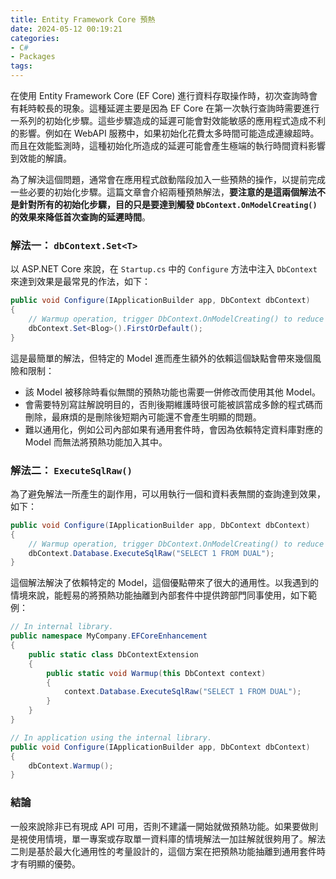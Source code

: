 ```yaml
---
title: Entity Framework Core 預熱
date: 2024-05-12 00:19:21
categories:
- C#
- Packages
tags:
---
```


在使用 Entity Framework Core (EF Core) 進行資料存取操作時，初次查詢時會有耗時較長的現象。這種延遲主要是因為 EF Core 在第一次執行查詢時需要進行一系列的初始化步驟。這些步驟造成的延遲可能會對效能敏感的應用程式造成不利的影響。例如在 WebAPI 服務中，如果初始化花費太多時間可能造成連線超時。而且在效能監測時，這種初始化所造成的延遲可能會產生極端的執行時間資料影響到效能的解讀。

為了解決這個問題，通常會在應用程式啟動階段加入一些預熱的操作，以提前完成一些必要的初始化步驟。這篇文章會介紹兩種預熱解法，**要注意的是這兩個解法不是針對所有的初始化步驟，目的只是要達到觸發 `DbContext.OnModelCreating()` 的效果來降低首次查詢的延遲時間**。

<!--more-->

### 解法一： `dbContext.Set<T>`

以 ASP.NET Core 來說，在 `Startup.cs` 中的 `Configure` 方法中注入 `DbContext` 來達到效果是最常見的作法，如下：

``` csharp
public void Configure(IApplicationBuilder app, DbContext dbContext)
{
    // Warmup operation, trigger DbContext.OnModelCreating() to reduce the initialization delay on first query.
    dbContext.Set<Blog>().FirstOrDefault();
}
```

這是最簡單的解法，但特定的 Model 進而產生額外的依賴這個缺點會帶來幾個風險和限制：
+ 該 Model 被移除時看似無關的預熱功能也需要一併修改而使用其他 Model。
+ 會需要特別寫註解說明目的，否則後期維護時很可能被誤當成多餘的程式碼而刪除，最麻煩的是刪除後短期內可能還不會產生明顯的問題。
+ 難以通用化，例如公司內部如果有通用套件時，會因為依賴特定資料庫對應的 Model 而無法將預熱功能加入其中。

### 解法二： `ExecuteSqlRaw()`
為了避免解法一所產生的副作用，可以用執行一個和資料表無關的查詢達到效果，如下：

``` csharp
public void Configure(IApplicationBuilder app, DbContext dbContext)
{
    // Warmup operation, trigger DbContext.OnModelCreating() to reduce the initialization delay on first query.
    dbContext.Database.ExecuteSqlRaw("SELECT 1 FROM DUAL");
}
```

這個解法解決了依賴特定的 Model，這個優點帶來了很大的通用性。以我遇到的情境來說，能輕易的將預熱功能抽離到內部套件中提供跨部門同事使用，如下範例：

``` csharp
// In internal library.
public namespace MyCompany.EFCoreEnhancement
{
    public static class DbContextExtension
    {
        public static void Warmup(this DbContext context)
        {
            context.Database.ExecuteSqlRaw("SELECT 1 FROM DUAL");
        }
    }
}
```

``` csharp
// In application using the internal library.
public void Configure(IApplicationBuilder app, DbContext dbContext)
{
    dbContext.Warmup();
}
```

### 結論
一般來說除非已有現成 API 可用，否則不建議一開始就做預熱功能。如果要做則是視使用情境，單一專案或存取單一資料庫的情境解法一加註解就很夠用了。解法二則是基於最大化通用性的考量設計的，這個方案在把預熱功能抽離到通用套件時才有明顯的優勢。
